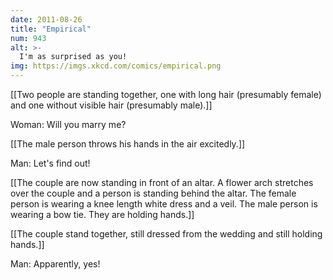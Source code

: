 ```yaml
---
date: 2011-08-26
title: "Empirical"
num: 943
alt: >-
  I'm as surprised as you!
img: https://imgs.xkcd.com/comics/empirical.png
---
```

[[Two people are standing together, one with long hair (presumably female) and one without visible hair (presumably male).]]

Woman: Will you marry me?

[[The male person throws his hands in the air excitedly.]]

Man: Let's find out!

[[The couple are now standing in front of an altar. A flower arch stretches over the couple and a person is standing behind the altar. The female person is wearing a knee length white dress and a veil. The male person is wearing a bow tie. They are holding hands.]]

[[The couple stand together, still dressed from the wedding and still holding hands.]]

Man: Apparently, yes!

